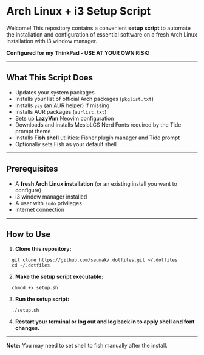 # Arch Linux + i3 Setup Script

Welcome! This repository contains a convenient **setup script** to automate the installation and configuration of essential software on a fresh Arch Linux installation with i3 window manager.

**Configured for my ThinkPad - USE AT YOUR OWN RISK!**

---

## What This Script Does

- Updates your system packages
- Installs your list of official Arch packages (`pkglist.txt`)
- Installs `yay` (an AUR helper) if missing
- Installs AUR packages (`aurlist.txt`)
- Sets up **LazyVim** Neovim configuration
- Downloads and installs MesloLGS Nerd Fonts required by the Tide prompt theme
- Installs **Fish shell** utilities: Fisher plugin manager and Tide prompt
- Optionally sets Fish as your default shell

---

## Prerequisites

- A **fresh Arch Linux installation** (or an existing install you want to configure)
- i3 window manager installed
- A user with `sudo` privileges
- Internet connection

---

## How to Use

1. **Clone this repository:**
```shell
  git clone https://github.com/seumak/.dotfiles.git ~/.dotfiles
  cd ~/.dotfiles
```

2. **Make the setup script executable:**
```shell
  chmod +x setup.sh
```

3. **Run the setup script:**
```shell
  ./setup.sh

```
4. **Restart your terminal or log out and log back in to apply shell and font changes.**

----
**Note:**
You may need to set shell to fish manually after the install.
